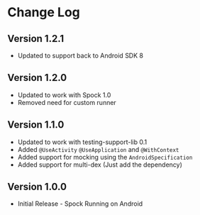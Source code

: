 # Change Log

## Version 1.2.1

* Updated to support back to Android SDK 8

## Version 1.2.0

* Updated to work with Spock 1.0
* Removed need for custom runner

## Version 1.1.0

* Updated to work with testing-support-lib 0.1
* Added `@UseActivity` `@UseApplication` and `@WithContext`
* Added support for mocking using the `AndroidSpecification`
* Added support for multi-dex (Just add the dependency)

## Version 1.0.0

* Initial Release - Spock Running on Android
